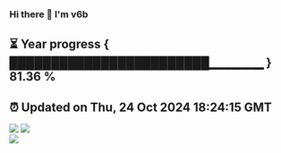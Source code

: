 ### Hi there 👋  I'm v6b  
⏳ Year progress { ████████████████████████▁▁▁▁▁▁ } 81.36 %
---
⏰ Updated on Thu, 24 Oct 2024 18:24:15 GMT
---
![](https://github-readme-stats.vercel.app/api?username=v6b&bg_color=30,e96443,904e95&title_color=fff&text_color=fff&layout=compact)
![](https://github-readme-stats.vercel.app/api/top-langs/?username=v6b&layout=compact&bg_color=30,e96443,904e95&title_color=fff&text_color=fff)  
![](https://gcore.jsdelivr.net/gh/v6b/v6b@main/assets/github-contribution-grid-snake.svg)

